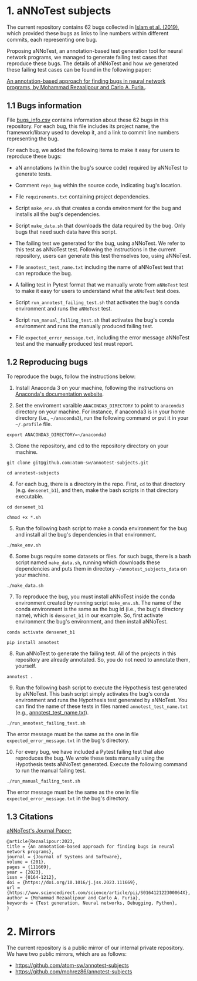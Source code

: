 # 1. aNNoTest subjects

The current repository contains 62 bugs collected in [Islam et al. (2019)](https://dl.acm.org/doi/10.1145/3338906.3338955),
which provided these bugs as links to
line numbers within different commits, each representing one bug.

Proposing aNNoTest, an annotation-based test generation tool 
for neural network programs, we managed to generate failing 
test cases that reproduce these bugs. 
The details of aNNoTest and how we generated
these failing test cases can be found in the 
following paper:

[An annotation-based approach for 
finding bugs in neural network programs, by
Mohammad Rezaalipour and Carlo A. Furia.](#Citations).

## 1.1 Bugs information

File [bugs_info.csv](bugs_info.csv) contains information about these
62 bugs in this repository. For each bug, this file includes 
its project name, the framework/library used to develop it, and a link
to commit line numbers representing the bug.

For each bug, we added the following items to make it easy for users to reproduce these bugs:

- aN annotations (within the bug's source code) required by aNNoTest to generate tests.

- Comment `repo_bug` within the source code, indicating bug's location.

- File `requirements.txt` containing project dependencies.

- Script `make_env.sh` that creates a conda environment for the bug and installs all the bug's dependencies.

- Script `make_data.sh` that downloads the data required by the bug. Only bugs that need such data have this script.

- The failing test we generated for the bug, using aNNoTest. We refer to this test as aNNoTest test. Following the instructions in the current repository, users can generate this test themselves too, using aNNoTest.

- File `annotest_test_name.txt` including the name of aNNoTest test that can reproduce the bug.

- A failing test in Pytest format that we manually wrote from `aNNoTest` test to make it easy for users to understand what the `aNNoTest` test does.

- Script `run_annotest_failing_test.sh` that activates the bug's conda environment and runs the `aNNoTest` test.

- Script `run_manual_failing_test.sh` that activates the bug's conda environment and runs the manually produced failing test.

- File `expected_error_message.txt`, including the error message aNNoTest test and the manually produced test must report.
 

## 1.2 Reproducing bugs

To reproduce the bugs, follow the instructions below:

1. Install Anaconda 3 on your machine, following
the instructions on 
[Anaconda's documentation 
website](https://docs.anaconda.com/free/anaconda/install/index.html).


2. Set the enviroment varaible `ANACONDA3_DIRECTORY` to
point to `anaconda3` directory on your machine.
For instance, if anaconda3 is in your home directory
(i.e., `~/anaconda3`), run the following command
or put it in your `~/.profile` file.

```
export ANACONDA3_DIRECTORY=~/anaconda3
```

3. Clone the repository, and cd to the repository directory on your machine.

```
git clone git@github.com:atom-sw/annotest-subjects.git
```

```
cd annotest-subjects
```

4. For each bug, there is a directory in the repo.
First, `cd` to that directory (e.g. `densenet_b1`), and then, make the
bash scripts in that directory executable.

```
cd densenet_b1
```

```
chmod +x *.sh
```

5. Run the following bash script to make a conda environment for the bug and install all the bug's dependencies in that environment.

```
./make_env.sh
```

6. Some bugs require some datasets or files.
for such bugs, there is a bash script named `make_data.sh`,
running which downloads these dependencies and puts them
in directory `~/annotest_subjects_data` on your machine.

```
./make_data.sh
```

7. To reproduce the bug, you must install aNNoTest inside the
conda environment created by running script `make_env.sh`.
The name of the conda environment is the same as the bug 
id (i.e., the bug's directory name), which is `densenet_b1` in our example.
So, first activate environment the bug's environment, and then
install aNNoTest.

```
conda activate densenet_b1
```

```
pip install annotest
```

8. Run aNNoTest to generate the failing test.
All of the projects in this repository are already
annotated. So, you do not need to annotate them, yourself.

```
annotest .
```

9. Run the following bash script to execute the
Hypothesis test generated by aNNoTest. This bash script
simply activates the bug's conda environment and runs
the Hypothesis test generated by aNNoTest. You can find the
name of these tests in files named `annotest_test_name.txt` (e.g., [annotest_test_name.txt](densenet_b1/annotest_test_name.txt)).

```
./run_annotest_failing_test.sh
```

The error message must be the same as the one in file `expected_error_message.txt` in the bug's directory.

10. For every bug, we have included a Pytest
failing test that also reproduces the bug. We wrote
these tests manually using the Hypothesis tests aNNoTest
generated. Execute the following command to run the manual
failing test.

```
./run_manual_failing_test.sh
```

The error message must be the same as the one in file `expected_error_message.txt` in the bug's directory.

## 1.3 Citations

[aNNoTest's Journal 
Paper:](https://doi.org/10.1016/j.jss.2023.111669)

```
@article{Rezaalipour:2023,
title = {An annotation-based approach for finding bugs in neural network programs},
journal = {Journal of Systems and Software},
volume = {201},
pages = {111669},
year = {2023},
issn = {0164-1212},
doi = {https://doi.org/10.1016/j.jss.2023.111669},
url = {https://www.sciencedirect.com/science/article/pii/S016412122300064X},
author = {Mohammad Rezaalipour and Carlo A. Furia},
keywords = {Test generation, Neural networks, Debugging, Python},
}
```

# 2. Mirrors

The current repository is a public mirror of
our internal private repository.
We have two public mirrors, which are as follows:

- https://github.com/atom-sw/annotest-subjects
- https://github.com/mohrez86/annotest-subjects
